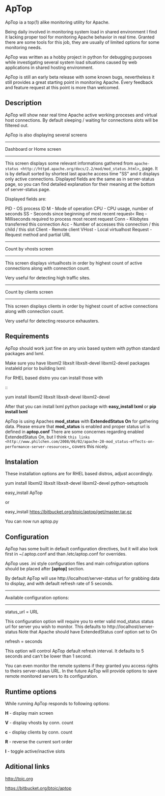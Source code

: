 ApTop
=====

ApTop ia a top(1) alike monitoring utility for Apache.

Being daily involved in monitoring system load in shared environment I find it lacking proper tool for monitoring Apache behavior in real time. Granted there are some tools for this job, they are usually of limited options for some monitoring needs.

ApTop was written as a hobby project in python for debugging purposes while investigating several system load situations caused by web applications in shared hosting environment.

ApTop is still an early beta release with some known bugs, nevertheless it still provides a great starting point in monitoring Apache. Every feedback and feature request at this point is more than welcomed.


Description
-----------

ApTop will show near real time Apache active working proceses and virtual host connections. By default sleeping / waiting for connections slots will be filtered out. 

ApTop is also displaying several screens 

************************
Dashboard or Home screen
************************

This screen displays some relevant informations gathered from `apache-status <http://httpd.apache.org/docs/2.2/mod/mod_status.html>`_ page.
It is by default sorted by shortest last apache access time "SS" and it displays only active connections. Displayed fields are the same as in server-status page, so you can find detailed explanation for their meaning at the bottom of server-status page.

Displayed fields are:

PID - OS process ID
M - Mode of operation
CPU - CPU usage, number of seconds
SS - Seconds since beginning of most recent request<
Req - Milliseconds required to process most recent request
Conn - Kilobytes transferred this connection
Acc - Number of accesses this connection / this child / this slot
Client - Remote client
VHost - Local virtualhost
Request - Request method and partial URL

**********************
Count by vhosts screen
**********************

This screen displays virtualhosts in order by highest count of active connections along with connection count.

Very useful for detecting high traffic sites.

***********************
Count by clients screen
***********************

This screen displays clients in order by highest count of active connections along with connection count.

Very useful for detecting resource exhausters.


Requirements
------------
ApTop should work just fine on any unix based system with python standard
packages and lxml.

Make sure you have libxml2 libxslt libxslt-devel libxml2-devel packages instaleld
prior to building lxml:

For RHEL based distro you can install those with

::

  yum install libxml2 libxslt libxslt-devel libxml2-devel

After that you can install lxml python package with **easy_install lxml** or **pip install lxml**

ApTop is using Apaches **mod_status** with **ExtendedStatus On** for gathering data.
Please ensure that **mod_status** is enabled and proper status url is defined in **aptop.conf**
There are some concernes regarding enabled ExtendedStatus On, but I think `this links <http://www.philchen.com/2008/06/02/apache-20-mod_status-effects-on-performance-server-resources>`_ covers this nicely.

Instalation
-----------

These installation options are for RHEL based distros, adjust accordingly.

yum install libxml2 libxslt libxslt-devel libxml2-devel python-setuptools

easy_install ApTop

or

easy_install https://bitbucket.org/btoic/aptop/get/master.tar.gz

You can now run aptop.py

Configuration
-------------

ApTop has some built in default configuration directives, but it will also look first in ~/.aptop.conf and than /etc/aptop.conf for overrides.

ApTop uses .ini style configuration files and main cofniguration options should be
placed after **[aptop]** section.

By default ApTop will use http://localhost/server-status url for grabbing 
data to display, and with default refresh rate of 5 seconds.

********************************
Available configuration options:
********************************

 status_url = URL

This configuration option will require you to enter valid mod_status status url
for server you wish to monitor.
This defaults to http://localhost/server-status
Note that Apache should have ExtendedStatus conf option set to On

 refresh = seconds

This option will control ApTop default refresh interval. It defaults 
to 5 seconds and can't be lower than 1 second.

You can even monitor the remote systems if they granted you access rights to theirs server-status URL.
In the future ApTop will provide options to save remote monitored servers to its configuration.

Runtime options
---------------

While running ApTop responds to following options:

**H** - display main screen

**V** - display vhosts by conn. count

**c** - display clients by conn. count

**R** - reverse the current sort order

**I** - toggle active/inactive slots


Aditional links
---------------

http://toic.org

https://bitbucket.org/btoic/aptop
